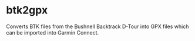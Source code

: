 # btk2gpx
Converts BTK files from the Bushnell Backtrack D-Tour into GPX files which can be imported into Garmin Connect.
